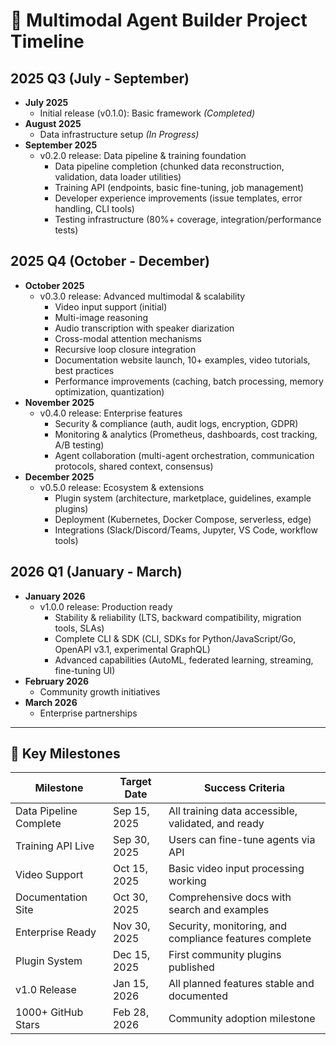 # 📅 Multimodal Agent Builder Project Timeline

## 2025 Q3 (July - September)
- **July 2025**
  - Initial release (v0.1.0): Basic framework *(Completed)*
- **August 2025**
  - Data infrastructure setup *(In Progress)*
- **September 2025**
  - v0.2.0 release: Data pipeline & training foundation
    - Data pipeline completion (chunked data reconstruction, validation, data loader utilities)
    - Training API (endpoints, basic fine-tuning, job management)
    - Developer experience improvements (issue templates, error handling, CLI tools)
    - Testing infrastructure (80%+ coverage, integration/performance tests)

## 2025 Q4 (October - December)
- **October 2025**
  - v0.3.0 release: Advanced multimodal & scalability
    - Video input support (initial)
    - Multi-image reasoning
    - Audio transcription with speaker diarization
    - Cross-modal attention mechanisms
    - Recursive loop closure integration
    - Documentation website launch, 10+ examples, video tutorials, best practices
    - Performance improvements (caching, batch processing, memory optimization, quantization)
- **November 2025**
  - v0.4.0 release: Enterprise features
    - Security & compliance (auth, audit logs, encryption, GDPR)
    - Monitoring & analytics (Prometheus, dashboards, cost tracking, A/B testing)
    - Agent collaboration (multi-agent orchestration, communication protocols, shared context, consensus)
- **December 2025**
  - v0.5.0 release: Ecosystem & extensions
    - Plugin system (architecture, marketplace, guidelines, example plugins)
    - Deployment (Kubernetes, Docker Compose, serverless, edge)
    - Integrations (Slack/Discord/Teams, Jupyter, VS Code, workflow tools)

## 2026 Q1 (January - March)
- **January 2026**
  - v1.0.0 release: Production ready
    - Stability & reliability (LTS, backward compatibility, migration tools, SLAs)
    - Complete CLI & SDK (CLI, SDKs for Python/JavaScript/Go, OpenAPI v3.1, experimental GraphQL)
    - Advanced capabilities (AutoML, federated learning, streaming, fine-tuning UI)
- **February 2026**
  - Community growth initiatives
- **March 2026**
  - Enterprise partnerships

---

## 🎯 Key Milestones

| Milestone                         | Target Date     | Success Criteria                                     |
|------------------------------------|-----------------|------------------------------------------------------|
| Data Pipeline Complete             | Sep 15, 2025    | All training data accessible, validated, and ready   |
| Training API Live                  | Sep 30, 2025    | Users can fine-tune agents via API                   |
| Video Support                      | Oct 15, 2025    | Basic video input processing working                 |
| Documentation Site                 | Oct 30, 2025    | Comprehensive docs with search and examples          |
| Enterprise Ready                   | Nov 30, 2025    | Security, monitoring, and compliance features complete|
| Plugin System                      | Dec 15, 2025    | First community plugins published                    |
| v1.0 Release                       | Jan 15, 2026    | All planned features stable and documented           |
| 1000+ GitHub Stars                 | Feb 28, 2026    | Community adoption milestone                         |